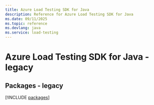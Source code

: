 ```yaml
---
title: Azure Load Testing SDK for Java
description: Reference for Azure Load Testing SDK for Java
ms.date: 09/11/2025
ms.topic: reference
ms.devlang: java
ms.service: load-testing
---
```

# Azure Load Testing SDK for Java - legacy
## Packages - legacy
[!INCLUDE [packages](load-testing-index.md)]